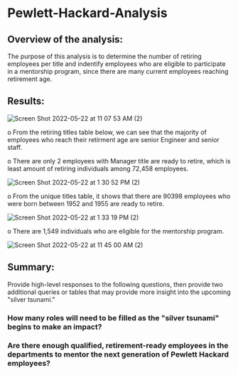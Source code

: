 # Pewlett-Hackard-Analysis

## Overview of the analysis:

The purpose of this analysis is to determine the number of retiring employees per title and indentify employees who are eligible to participate in a mentorship program, since there are many current employees reaching retirement age. 


## Results:

  ![Screen Shot 2022-05-22 at 11 07 53 AM (2)](https://user-images.githubusercontent.com/102264298/169709944-a0bc4223-59c7-4aa6-9779-ee6df8cdfe7d.png)

  o	From the retiring titles table below, we can see that the majority of employees who reach their retirment age are senior Engineer and senior staff.
  
  o	There are only 2 employees with Manager title are ready to retire, which is least amount of retiring individuals among 72,458 employees. 
  
  
  ![Screen Shot 2022-05-22 at 1 30 52 PM (2)](https://user-images.githubusercontent.com/102264298/169710330-286a3119-2aa1-4cf5-a218-d50f7e246442.png)


  o	From the unique titles table, it shows that there are 90398 employees who were born between 1952 and 1955 are ready to retire.

  ![Screen Shot 2022-05-22 at 1 33 19 PM (2)](https://user-images.githubusercontent.com/102264298/169710439-1a8dd16e-a364-4dbf-8142-becc8e8d2b86.png)
  
  o	There are 1,549 individuals who are eligible for the mentorship program.

  ![Screen Shot 2022-05-22 at 11 45 00 AM (2)](https://user-images.githubusercontent.com/102264298/169709842-0519763c-fa14-4c8e-be6e-a016f04573e8.png)

## Summary:

Provide high-level responses to the following questions, then provide two additional queries or tables that may provide more insight into the upcoming "silver tsunami."
### How many roles will need to be filled as the "silver tsunami" begins to make an impact?



### Are there enough qualified, retirement-ready employees in the departments to mentor the next generation of Pewlett Hackard employees?
